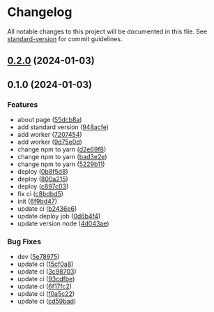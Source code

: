 # Changelog

All notable changes to this project will be documented in this file. See [standard-version](https://github.com/conventional-changelog/standard-version) for commit guidelines.

## [0.2.0](https://github.com/trihn-2642/lazy-load-image/compare/v0.1.0...v0.2.0) (2024-01-03)

## 0.1.0 (2024-01-03)


### Features

* about page ([55dcb8a](https://github.com/trihn-2642/lazy-load-image/commit/55dcb8ac16f08b89e3c3647bb6fa025ba3e5c717))
* add standard version ([948acfe](https://github.com/trihn-2642/lazy-load-image/commit/948acfe7edbe23978f18fa729c6640ead5cd422f))
* add worker ([7207454](https://github.com/trihn-2642/lazy-load-image/commit/7207454dd3ecec06da699d5658776a3310062e20))
* add worker ([9d75e0d](https://github.com/trihn-2642/lazy-load-image/commit/9d75e0da15d0b87aa9a1cd3710c83f7e0c9a9d56))
* change npm to yarn ([d2e69f8](https://github.com/trihn-2642/lazy-load-image/commit/d2e69f8016125c568423a21709016933eb03e052))
* change npm to yarn ([bad3e2e](https://github.com/trihn-2642/lazy-load-image/commit/bad3e2e7ca6e3c8712997b42e514559ba83f8f6c))
* change npm to yarn ([5229b11](https://github.com/trihn-2642/lazy-load-image/commit/5229b11e1ed0d80a88c33d6befb145bb10bd716e))
* deploy ([0b8f5d8](https://github.com/trihn-2642/lazy-load-image/commit/0b8f5d86f45e01ad2789e647402d4362f28c1e7b))
* deploy ([800a215](https://github.com/trihn-2642/lazy-load-image/commit/800a215d854d751c66315385e873ad6001c4ae31))
* deploy ([c897c03](https://github.com/trihn-2642/lazy-load-image/commit/c897c032b9dec82d20584ca6495b33d98dd7ce2c))
* fix ci ([c8bdbd5](https://github.com/trihn-2642/lazy-load-image/commit/c8bdbd5cd35deaa9f2cce0fc6d25666464b95ff5))
* init ([6f9bd47](https://github.com/trihn-2642/lazy-load-image/commit/6f9bd47055aea58983f86a536a128d3b78934f96))
* update ci ([b2436e6](https://github.com/trihn-2642/lazy-load-image/commit/b2436e61703861148dbd8abd3f7e7af8dcb62cb2))
* update deploy job ([0d6b4f4](https://github.com/trihn-2642/lazy-load-image/commit/0d6b4f4192efbbbfff83d82696f2ad671fd8b8be))
* update version node ([4d043ae](https://github.com/trihn-2642/lazy-load-image/commit/4d043ae970d42b759dde5bc46c786360dd4541b0))


### Bug Fixes

* dev ([5e78975](https://github.com/trihn-2642/lazy-load-image/commit/5e78975a67fdbcd262c5b6764486fb9f9cfc9dcc))
* update ci ([15cf0a8](https://github.com/trihn-2642/lazy-load-image/commit/15cf0a8bb0862189e06ed9cc58de82050230ecdd))
* update ci ([3c98703](https://github.com/trihn-2642/lazy-load-image/commit/3c987034c1e5ea491af97a6948259d7a2589a9e8))
* update ci ([93cdfbe](https://github.com/trihn-2642/lazy-load-image/commit/93cdfbe860e01164e59d0a49115e8bd9a2f35e73))
* update ci ([6f17fc2](https://github.com/trihn-2642/lazy-load-image/commit/6f17fc258a46ac62abe5e208d8f2a333707ccbff))
* update ci ([f0a5c22](https://github.com/trihn-2642/lazy-load-image/commit/f0a5c22ac4e0e763ab63b05443fc7397e9ad091b))
* update ci ([cd59bad](https://github.com/trihn-2642/lazy-load-image/commit/cd59bad5667c75a2e01db40b61ed0ee7dbfbb4c4))

